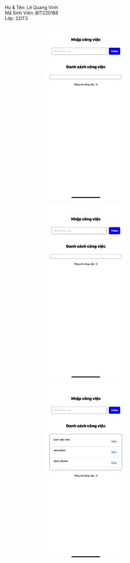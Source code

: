 Họ & Tên: Lê Quang Vinh  
Mã Sinh Viên: BIT220188  
Lớp: 22IT3  
<p align="center">  <img src="ket-qua-bai11.1.jpg" alt="ket-qua-baitap.jpg" width="250"/>
<p align="center">  <img src="ket-qua-bai11.2.jpg" alt="ket-qua-baitap.jpg" width="250"/>
<p align="center">  <img src="ket-qua-bai11.3.jpg" alt="ket-qua-baitap.jpg" width="250"/>
</p>

